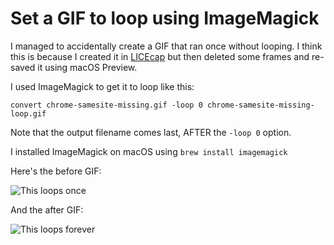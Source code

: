 # Set a GIF to loop using ImageMagick

I managed to accidentally create a GIF that ran once without looping. I think this is because I created it in [LICEcap](https://www.cockos.com/licecap/) but then deleted some frames and re-saved it using macOS Preview.

I used ImageMagick to get it to loop like this:

    convert chrome-samesite-missing.gif -loop 0 chrome-samesite-missing-loop.gif

Note that the output filename comes last, AFTER the `-loop 0` option.

I installed ImageMagick on macOS using `brew install imagemagick`

Here's the before GIF:

![This loops once](https://static.simonwillison.net/static/2021/chrome-samesite-missing.gif)

And the after GIF:

![This loops forever](https://static.simonwillison.net/static/2021/chrome-samesite-missing-loop.gif)
